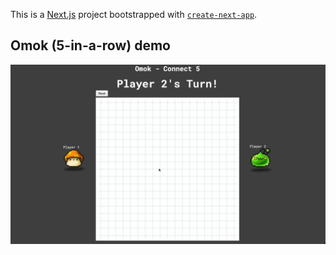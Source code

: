 This is a [Next.js](https://nextjs.org/) project bootstrapped with [`create-next-app`](https://github.com/vercel/next.js/tree/canary/packages/create-next-app).


## Omok (5-in-a-row) demo

<img src='https://github.com/EugenSong/gifs/blob/main/omok-demo1.gif' title='Omok demo1' alt='Omok demo1' />



